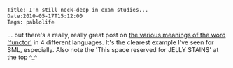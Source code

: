     Title: I'm still neck-deep in exam studies...
    Date:2010-05-17T15:12:00
    Tags: pablolife

... but there's a really, really great post on [the various meanings of the word
'functor'][1] in 4 different languages.  It's the clearest example I've
seen for SML, especially. Also note the 'This space reserved for JELLY STAINS'
at the top ^_^


   [1]: http://catonmat.net/blog/on-functors

